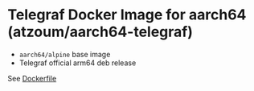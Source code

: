 Telegraf Docker Image for aarch64 (atzoum/aarch64-telegraf)
===========================================================

- `aarch64/alpine` base image
- Telegraf official arm64 deb release

See [Dockerfile](https://github.com/atzoum/docker-aarch64/blob/master/aarch64-telegraf/Dockerfile)